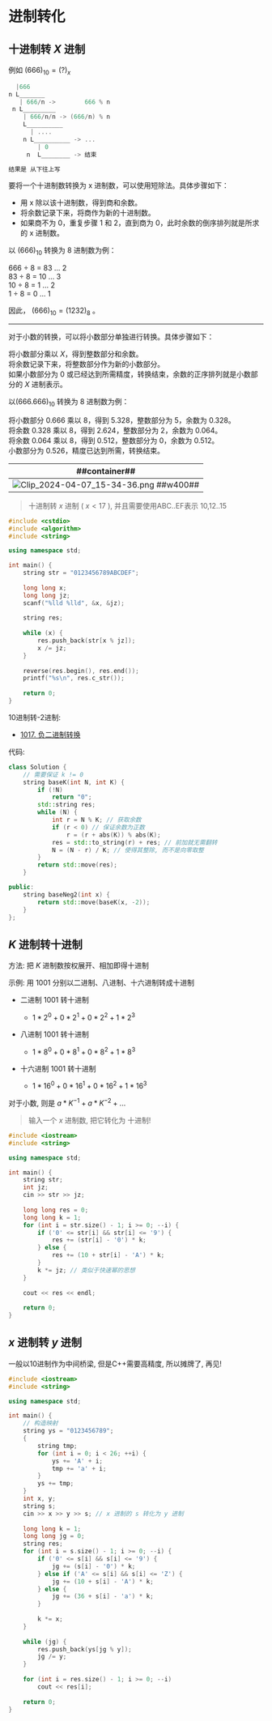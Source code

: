 # 进制转化
## 十进制转 $X$ 进制

例如 $(666)_{10} = (?)_x$

```C 此处的除法是先下取整
  |666
n L_______
   | 666/n ->        666 % n
 n L_________
    | 666/n/n -> (666/n) % n
    L__________
      | ....
    n L__________ -> ...
        | 0
     n  L________ -> 结束

结果是 从下往上写
```

要将一个十进制数转换为 x 进制数，可以使用短除法。具体步骤如下：

- 用 x 除以该十进制数，得到商和余数。
- 将余数记录下来，将商作为新的十进制数。
- 如果商不为 0，重复步骤 1 和 2，直到商为 0，此时余数的倒序排列就是所求的 x 进制数。

以 $(666)_{10}$ 转换为 8 进制数为例：

666 ÷ 8 = 83 ... 2<br>
83 ÷ 8 = 10 ... 3<br>
10 ÷ 8 = 1 ... 2<br>
1 ÷ 8 = 0 ... 1<br>

因此， $(666)_{10} = (1232)_8$ 。

---

对于小数的转换，可以将小数部分单独进行转换。具体步骤如下：

将小数部分乘以 $X$，得到整数部分和余数。<br>
将余数记录下来，将整数部分作为新的小数部分。<br>
如果小数部分为 $0$ 或已经达到所需精度，转换结束，余数的正序排列就是小数部分的 $X$ 进制表示。

以$(666.666)_{10}$ 转换为 8 进制数为例：

将小数部分 0.666 乘以 8，得到 5.328，整数部分为 5，余数为 0.328。<br>
将余数 0.328 乘以 8，得到 2.624，整数部分为 2，余数为 0.064。<br>
将余数 0.064 乘以 8，得到 0.512，整数部分为 0，余数为 0.512。<br>
小数部分为 0.526，精度已达到所需，转换结束。<br>

| ##container## |
|:--:|
|![Clip_2024-04-07_15-34-36.png ##w400##](./Clip_2024-04-07_15-34-36.png)|

> 十进制转 $x$ 进制 ( $x < 17$ ), 并且需要使用ABC..EF表示 10,12..15
```C++
#include <cstdio>
#include <algorithm>
#include <string>

using namespace std;

int main() {
    string str = "0123456789ABCDEF";
    
    long long x;
    long long jz;
    scanf("%lld %lld", &x, &jz);
    
    string res;
    
    while (x) {
        res.push_back(str[x % jz]);
        x /= jz;
    }
    
    reverse(res.begin(), res.end());
    printf("%s\n", res.c_str());
    
    return 0;
}
```

10进制转-2进制:

- [1017. 负二进制转换](../../../../007-刷题日志/002-力扣/003-未分类题解/013-负二进制转换/index.md)

代码:

```C++
class Solution {
    // 需要保证 k != 0
    string baseK(int N, int K) {
        if (!N) 
            return "0";
        std::string res;
        while (N) {
            int r = N % K; // 获取余数
            if (r < 0) // 保证余数为正数
                r = (r + abs(K)) % abs(K);
            res = std::to_string(r) + res; // 前加就无需翻转
            N = (N - r) / K; // 使得其整除, 而不是向零取整
        }
        return std::move(res);
    }

public:
    string baseNeg2(int x) {
        return std::move(baseK(x, -2));
    }
};
```


## $K$ 进制转十进制
方法: 把 $K$ 进制数按权展开、相加即得十进制

示例:
用 1001 分别以二进制、八进制、十六进制转成十进制

- 二进制 1001 转十进制
    - $1 * 2^{0}+0 * 2^{1}+0 * 2^{2}+1 * 2^{3}$

- 八进制 1001 转十进制
    - $1 * 8^{0}+0 * 8^{1}+0 * 8^{2}+1 * 8^{3}$

- 十六进制 1001 转十进制
    - $1 * 16^{0}+0 * 16^{1}+0 * 16^{2}+1 * 16^{3}$

对于小数, 则是 $a * K^{-1} + a * K^{-2} + ...$

> 输入一个 $x$ 进制数, 把它转化为 十进制!

```C++
#include <iostream>
#include <string>

using namespace std;

int main() {
    string str;
    int jz;
    cin >> str >> jz;
    
    long long res = 0;
    long long k = 1;
    for (int i = str.size() - 1; i >= 0; --i) {
        if ('0' <= str[i] && str[i] <= '9') {
            res += (str[i] - '0') * k;
        } else {
            res += (10 + str[i] - 'A') * k;
        }
        k *= jz; // 类似于快速幂的思想
    }
    
    cout << res << endl;
    
    return 0;
}
```

## $x$ 进制转 $y$ 进制

一般以10进制作为中间桥梁, 但是C++需要高精度, 所以摊牌了, 再见!

```C++
#include <iostream>
#include <string>

using namespace std;

int main() {
    // 构造映射 
    string ys = "0123456789";
    {
        string tmp;
        for (int i = 0; i < 26; ++i) {
            ys += 'A' + i;
            tmp += 'a' + i;
        }
        ys += tmp;
    }
    int x, y;
    string s;
    cin >> x >> y >> s; // x 进制的 s 转化为 y 进制
    
    long long k = 1;
    long long jg = 0;
    string res;
    for (int i = s.size() - 1; i >= 0; --i) {
        if ('0' <= s[i] && s[i] <= '9') {
            jg += (s[i] - '0') * k;
        } else if ('A' <= s[i] && s[i] <= 'Z') {
            jg += (10 + s[i] - 'A') * k;
        } else {
            jg += (36 + s[i] - 'a') * k;
        }
        
        k *= x;
    }
    
    while (jg) {
        res.push_back(ys[jg % y]);
        jg /= y;
    }
    
    for (int i = res.size() - 1; i >= 0; --i)
        cout << res[i];
    
    return 0;    
}
```
